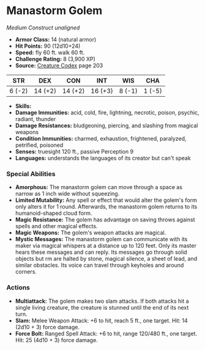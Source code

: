 # Manastorm Golem

*Medium* *Construct* *unaligned*

- **Armor Class:** 14 (natural armor)
- **Hit Points:** 90 (12d10+24)
- **Speed:** fly 60 ft. walk 60 ft.
- **Challenge Rating:** 8 (3,900 XP)
- **Source:** [Creature Codex](https://koboldpress.com/kpstore/product/creature-codex-for-5th-edition-dnd) page 203

| STR | DEX | CON | INT | WIS | CHA |
| --- | --- | --- | --- | --- | --- |
| 6 (-2) | 14 (+2) | 14 (+2) | 16 (+3) | 8 (-1) | 1 (-5) |

- **Skills:** 
- **Damage Immunities:** acid, cold, fire, lightning, necrotic, poison, psychic, radiant, thunder
- **Damage Resistances:** bludgeoning, piercing, and slashing from magical weapons
- **Condition Immunities:** charmed, exhaustion, frightened, paralyzed, petrified, poisoned
- **Senses:** truesight 120 ft., passive Perception 9
- **Languages:** understands the languages of its creator but can't speak

### Special Abilities

- **Amorphous:** The manastorm golem can move through a space as narrow as 1 inch wide without squeezing.
- **Limited Mutability:** Any spell or effect that would alter the golem's form only alters it for 1 round. Afterwards, the manastorm golem returns to its humanoid-shaped cloud form.
- **Magic Resistance:** The golem has advantage on saving throws against spells and other magical effects.
- **Magic Weapons:** The golem's weapon attacks are magical.
- **Mystic Messages:** The manastorm golem can communicate with its maker via magical whispers at a distance up to 120 feet. Only its master hears these messages and can reply. Its messages go through solid objects but rm are halted by stone, magical silence, a sheet of lead, and similar obstacles. Its voice can travel through keyholes and around corners.

### Actions

- **Multiattack:** The golem makes two slam attacks. If both attacks hit a single living creature, the creature is stunned until the end of its next turn.
- **Slam:** Melee Weapon Attack: +6 to hit, reach 5 ft., one target. Hit: 14 (2d10 + 3) force damage.
- **Force Bolt:** Ranged Spell Attack: +6 to hit, range 120/480 ft., one target. Hit: 25 (4d10 + 3) force damage.


